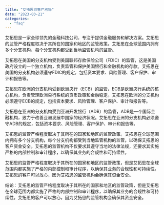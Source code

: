 ```yaml
---
title: "艾拓思监管严格吗"
date: "2023-03-21"
categories: 
  - "faq"
---
```


艾拓思是一家全球领先的金融科技公司，专注于提供金融服务和解决方案。艾拓思的监管严格程度取决于其所在的国家和地区的监管政策。艾拓思在全球范围内拥有多个分支机构，每个分支机构都受到当地监管机构的监管。

艾拓思在美国的分支机构受到美国联邦存款保险公司（FDIC）的监管，这是美国政府设立的一个独立机构，负责监管和保护美国银行和金融机构的存款。艾拓思在美国的分支机构必须遵守FDIC的规定，包括资本要求、风险管理、客户保护、审计和报告等。

艾拓思在欧洲的分支机构受到欧洲央行（ECB）的监管，ECB是欧洲央行系统的核心机构，负责管理欧洲央行系统的货币政策和金融稳定。艾拓思在欧洲的分支机构必须遵守ECB的规定，包括资本要求、风险管理、客户保护、审计和报告等。

艾拓思在亚洲的分支机构受到亚洲开发银行（ADB）的监管，ADB是一个国际金融机构，致力于改善亚洲发展中国家的经济状况。艾拓思在亚洲的分支机构必须遵守ADB的规定，包括资本要求、风险管理、客户保护、审计和报告等。

艾拓思的监管严格程度取决于其所在的国家和地区的监管政策。艾拓思在全球范围内拥有多个分支机构，每个分支机构都受到当地监管机构的监管，以确保艾拓思的客户资金安全。艾拓思的监管机构不仅要求其遵守当地的法律法规，还要求其实施严格的内部控制和审计程序，以确保其业务的合规性和可持续性。

艾拓思的监管严格程度取决于其所在的国家和地区的监管政策，但是艾拓思在全球范围内都实施了严格的内部控制和审计程序，以确保其业务的合规性和可持续性。艾拓思的客户可以放心，因为艾拓思的监管机构会确保其资金安全。

结论：艾拓思的监管严格程度取决于其所在的国家和地区的监管政策，但是艾拓思在全球范围内都实施了严格的内部控制和审计程序，以确保其业务的合规性和可持续性。艾拓思的客户可以放心，因为艾拓思的监管机构会确保其资金安全。
